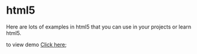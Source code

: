 html5
=====

Here are lots of examples in html5 that you can use in your projects or learn html5. 

to view demo <a href="http://justcodenow.com/html5/" >Click here</a>;
